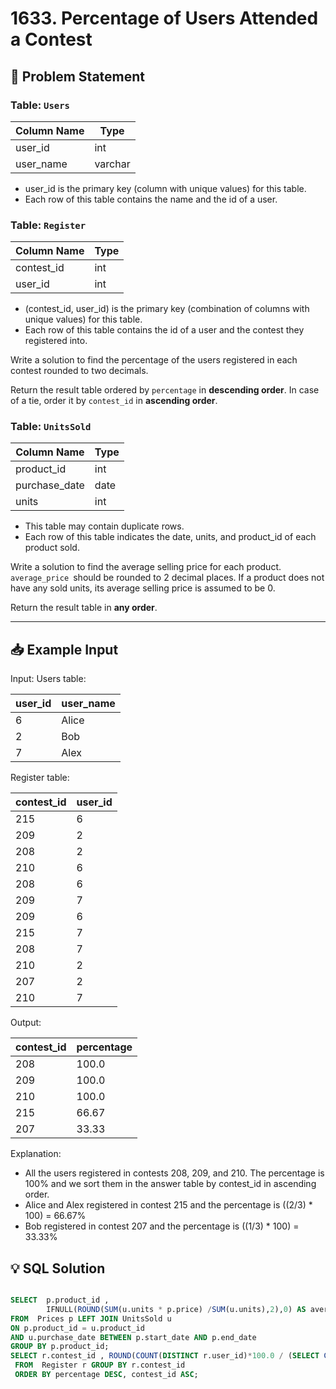 
# 1633. Percentage of Users Attended a Contest

## 📝 Problem Statement

### Table: `Users`

| Column Name | Type    |
|-------------|---------|
| user_id     | int     |
| user_name   | varchar |

 - user_id is the primary key (column with unique values) for this table.
 - Each row of this table contains the name and the id of a user.
 

### Table: `Register`

| Column Name | Type    |
|-------------|---------|
| contest_id  | int     |
| user_id     | int     |

 - (contest_id, user_id) is the primary key (combination of columns with unique values) for this table.
 - Each row of this table contains the id of a user and the contest they registered into.
 

Write a solution to find the percentage of the users registered in each contest rounded to two decimals.

Return the result table ordered by `percentage` in **descending order**. In case of a tie, order it by `contest_id` in **ascending order**.

### Table: `UnitsSold`

| Column Name   | Type    |
|---------------|---------|
| product_id    | int     |
| purchase_date | date    |
| units         | int     |

 - This table may contain duplicate rows.
 - Each row of this table indicates the date, units, and product_id of each product sold. 
 
Write a solution to find the average selling price for each product. `average_price `should be rounded to 2 decimal places. If a product does not have any sold units, its average selling price is assumed to be 0.

Return the result table in **any order**.

---

## 📥 Example Input

Input: 
Users table:

| user_id | user_name |
|---------|-----------|
| 6       | Alice     |
| 2       | Bob       |
| 7       | Alex      |

Register table:

| contest_id | user_id |
|------------|---------|
| 215        | 6       |
| 209        | 2       |
| 208        | 2       |
| 210        | 6       |
| 208        | 6       |
| 209        | 7       |
| 209        | 6       |
| 215        | 7       |
| 208        | 7       |
| 210        | 2       |
| 207        | 2       |
| 210        | 7       |

Output: 

| contest_id | percentage |
|------------|------------|
| 208        | 100.0      |
| 209        | 100.0      |
| 210        | 100.0      |
| 215        | 66.67      |
| 207        | 33.33      |

Explanation: 
 - All the users registered in contests 208, 209, and 210. The percentage is 100% and we sort them in the answer table by contest_id in ascending order.
 - Alice and Alex registered in contest 215 and the percentage is ((2/3) * 100) = 66.67%
 - Bob registered in contest 207 and the percentage is ((1/3) * 100) = 33.33%

## 💡 SQL Solution

```sql

SELECT  p.product_id ,
        IFNULL(ROUND(SUM(u.units * p.price) /SUM(u.units),2),0) AS average_price
FROM  Prices p LEFT JOIN UnitsSold u
ON p.product_id = u.product_id
AND u.purchase_date BETWEEN p.start_date AND p.end_date
GROUP BY p.product_id;
SELECT r.contest_id , ROUND(COUNT(DISTINCT r.user_id)*100.0 / (SELECT COUNT(*) FROM Users),2) AS percentage
 FROM  Register r GROUP BY r.contest_id
 ORDER BY percentage DESC, contest_id ASC;
